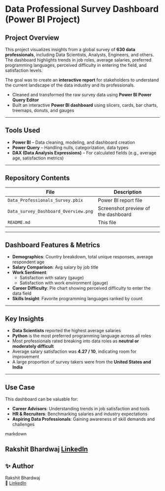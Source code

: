 # Data Professional Survey Dashboard (Power BI Project)

## Project Overview

This project visualizes insights from a global survey of **630 data professionals**, including Data Scientists, Analysts, Engineers, and others. The dashboard highlights trends in job roles, average salaries, preferred programming languages, perceived difficulty in entering the field, and satisfaction levels.

The goal was to create an **interactive report** for stakeholders to understand the current landscape of the data industry and its professionals.

- Cleaned and transformed the raw survey data using **Power BI Power Query Editor**
-  Built an interactive **Power BI dashboard** using slicers, cards, bar charts, treemaps, donuts, and gauges

---

## Tools Used

- **Power BI** – Data cleaning, modeling, and dashboard creation
- **Power Query** – Handling nulls, categorization, data types
- **DAX (Data Analysis Expressions)** – For calculated fields (e.g., average age, satisfaction metrics)

---

## Repository Contents

| File | Description |
|------|-------------|
| `Data_Professionals_Survey.pbix` | Power BI report file |
| `Data_survey_Dashboard_Overview.png` | Screenshot preview of the dashboard |
| `README.md` | This file |

---

## Dashboard Features & Metrics

- **Demographics**: Country breakdown, total unique responses, average respondent age
- **Salary Comparison**: Avg salary by job title
- **Work Sentiment**: 
  - Satisfaction with salary (gauge)
  - Satisfaction with work environment (gauge)
- **Career Difficulty**: Pie chart showing perceived difficulty to enter the data field
- **Skills Insight**: Favorite programming languages ranked by count

---

## Key Insights

- **Data Scientists** reported the highest average salaries
- **Python** is the most preferred programming language across all roles
- Most professionals rated breaking into data roles as **neutral or moderately difficult**
- Average salary satisfaction was **4.27 / 10**, indicating room for improvement
- A large proportion of survey takers were from the **United States and India**

---

## Use Case

This dashboard can be valuable for:
- **Career Advisors**: Understanding trends in job satisfaction and tools
- **HR & Recruiters**: Benchmarking salaries and industry expectations
- **Aspiring Data Professionals**: Gaining awareness of skill demands and challenges

markdown 

**Rakshit Bhardwaj**
[LinkedIn](https://www.linkedin.com/in/rakshitbhardwaj11)
---

## ✨ Author

Rakshit Bhardwaj  
🔗 [LinkedIn](https://www.linkedin.com/in/rakshitbhardwaj11)
